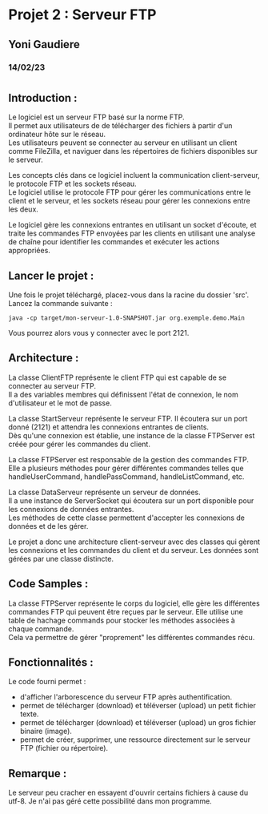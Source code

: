 # Projet 2 : Serveur FTP
## Yoni Gaudiere
### 14/02/23
#

## Introduction :

Le logiciel est un serveur FTP basé sur la norme FTP.   
Il permet aux utilisateurs de de télécharger des fichiers à partir d'un ordinateur hôte sur le réseau.   
Les utilisateurs peuvent se connecter au serveur en utilisant un client comme FileZilla, et naviguer dans les répertoires de fichiers disponibles sur le serveur.   

Les concepts clés dans ce logiciel incluent la communication client-serveur, le protocole FTP et les sockets réseau.    
Le logiciel utilise le protocole FTP pour gérer les communications entre le client et le serveur, et les sockets réseau pour gérer les connexions entre les deux.

Le logiciel gère les connexions entrantes en utilisant un socket d'écoute, et traite les commandes FTP envoyées par les clients en utilisant une analyse de chaîne pour identifier les commandes et exécuter les actions appropriées.

## Lancer le projet :

Une fois le projet téléchargé, placez-vous dans la racine du dossier 'src'.
Lancez la commande suivante :

```
java -cp target/mon-serveur-1.0-SNAPSHOT.jar org.exemple.demo.Main

```

Vous pourrez alors vous y connecter avec le port 2121.

## Architecture :

La classe ClientFTP représente le client FTP qui est capable de se connecter au serveur FTP.    
Il a des variables membres qui définissent l'état de connexion, le nom d'utilisateur et le mot de passe.

La classe StartServeur représente le serveur FTP. Il écoutera sur un port donné (2121) et attendra les connexions entrantes de clients.  
Dès qu'une connexion est établie, une instance de la classe FTPServer est créée pour gérer les commandes du client. 

La classe FTPServer est responsable de la gestion des commandes FTP. Elle a plusieurs méthodes pour gérer différentes commandes telles que handleUserCommand, handlePassCommand, handleListCommand, etc.    

La classe DataServeur représente un serveur de données.     
Il a une instance de ServerSocket qui écoutera sur un port disponible pour les connexions de données entrantes.     
Les méthodes de cette classe permettent d'accepter les connexions de données et de les gérer.

Le projet a donc une architecture client-serveur avec des classes qui gèrent les connexions et les commandes du client et du serveur. 
Les données sont gérées par une classe distincte.


## Code Samples :

La classe FTPServer représente le corps du logiciel, elle gère les différentes commandes FTP qui peuvent être reçues par le serveur. Elle utilise une table de hachage commands pour stocker les méthodes associées à chaque commande.  
Cela va permettre de gérer "proprement" les différentes commandes récu.


## Fonctionnalités :

Le code fourni permet :
- d'afficher l'arborescence du serveur FTP après authentification.   
- permet de télécharger (download) et téléverser (upload) un petit fichier texte.
- permet de télécharger (download) et téléverser (upload) un gros fichier binaire (image).
- permet de créer, supprimer, une ressource directement sur le serveur FTP (fichier ou répertoire).

## Remarque :

Le serveur peu cracher en essayent d'ouvrir certains fichiers à cause du utf-8.
Je n'ai pas géré cette possibilité dans mon programme.

